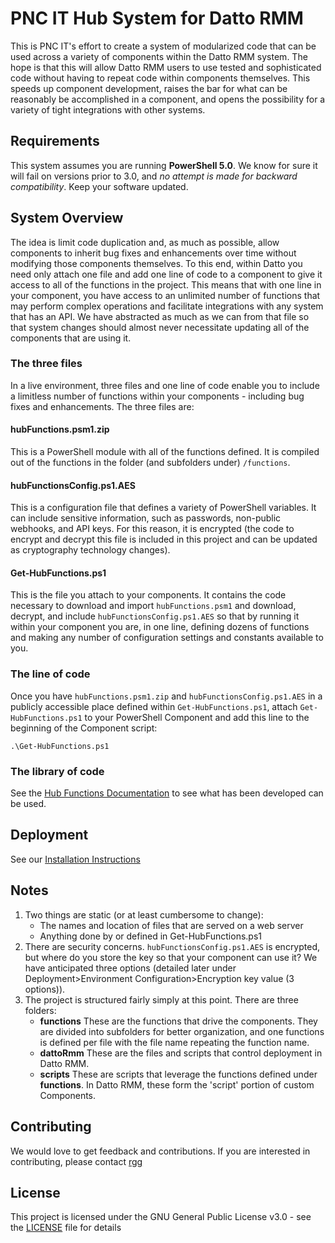 # PNC IT Hub System for Datto RMM
This is PNC IT's effort to create a system of modularized code that can be used across a variety of components within the Datto RMM system. The hope is that this will allow Datto RMM users to use tested and sophisticated code without having to repeat code within components themselves. This speeds up component development, raises the bar for what can be reasonably be accomplished in a component, and opens the possibility for a variety of tight integrations with other systems.
## Requirements
This system assumes you are running **PowerShell 5.0**. We know for sure it will fail on versions prior to 3.0, and *no attempt is made for backward compatibility*. Keep your software updated.
## System Overview
The idea is limit code duplication and, as much as possible, allow components to inherit bug fixes and enhancements over time without modifying those components themselves. To this end, within Datto you need only attach one file and add one line of code to a component to give it access to all of the functions in the project. This means that with one line in your component, you have access to an unlimited number of functions that may perform complex operations and facilitate integrations with any system that has an API.
We have abstracted as much as we can from that file so that system changes should almost never necessitate updating all of the components that are using it. 
### The three files
In a live environment, three files and one line of code enable you to include a limitless number of functions within your components - including bug fixes and enhancements. The three files are:
#### hubFunctions.psm1.zip
This is a PowerShell module with all of the functions defined. It is compiled out of the functions in the folder (and subfolders under) `/functions`.
#### hubFunctionsConfig.ps1.AES
This is a configuration file that defines a variety of PowerShell variables. It can include sensitive information, such as passwords, non-public webhooks, and API keys. For this reason, it is encrypted (the code to encrypt and decrypt this file is included in this project and can be updated as cryptography technology changes).
#### Get-HubFunctions.ps1
This is the file you attach to your components. It contains the code necessary to download and import `hubFunctions.psm1` and download, decrypt, and include `hubFunctionsConfig.ps1.AES` so that by running it within your component you are, in one line, defining dozens of functions and making any number of configuration settings and constants available to you.
### The line of code
Once you have `hubFunctions.psm1.zip` and `hubFunctionsConfig.ps1.AES` in a publicly accessible place defined within `Get-HubFunctions.ps1`, attach `Get-HubFunctions.ps1` to your PowerShell Component and add this line to the beginning of the Component script:
```
.\Get-HubFunctions.ps1
``` 
### The library of code
See the [Hub Functions Documentation](https://github.com/pncit/hub/tree/master/docs/functionDocumentation) to see what has been developed can be used.
## Deployment
See our [Installation Instructions](https://github.com/pncit/hub/blob/master/docs/installationInstructions.md)
## Notes
1. Two things are static (or at least cumbersome to change):
   - The names and location of files that are served on a web server
   - Anything done by or defined in Get-HubFunctions.ps1
2. There are security concerns. `hubFunctionsConfig.ps1.AES` is encrypted, but where do you store the key so that your component can use it? We have anticipated three options (detailed later under Deployment>Environment Configuration>Encryption key value (3 options)).
3. The project is structured fairly simply at this point. There are three folders:
   - **functions** These are the functions that drive the components. They are divided into subfolders for better organization, and one functions is defined per file with the file name repeating the function name.
   - **dattoRmm** These are the files and scripts that control deployment in Datto RMM.
   - **scripts** These are scripts that leverage the functions defined under **functions**. In Datto RMM, these form the 'script' portion of custom Components.
## Contributing
We would love to get feedback and contributions. If you are interested in contributing, please contact [rgg](https://success.autotask.net/t5/user/viewprofilepage/user-id/35934)
## License
This project is licensed under the GNU General Public License v3.0 - see the [LICENSE](LICENSE) file for details
